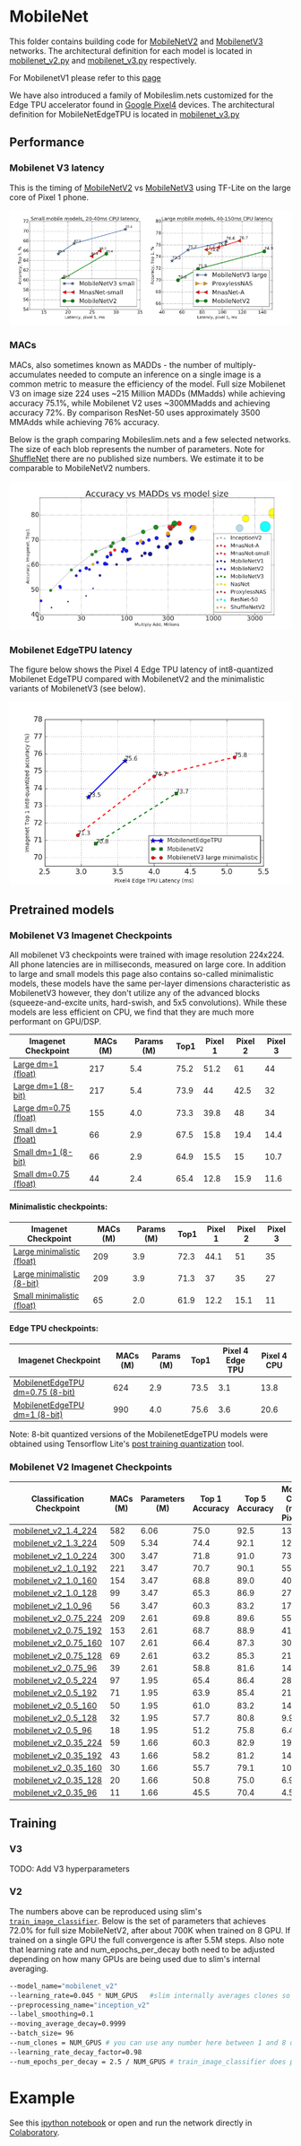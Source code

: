 # MobileNet

This folder contains building code for
[MobileNetV2](https://arxiv.org/abs/1801.04381) and
[MobilenetV3](https://arxiv.org/abs/1905.02244) networks. The architectural
definition for each model is located in [mobilenet_v2.py](mobilenet_v2.py) and
[mobilenet_v3.py](mobilenet_v3.py) respectively.

For MobilenetV1 please refer to this [page](../mobilenet_v1.md)

We have also introduced a family of Mobileslim.nets customized for the Edge TPU
accelerator found in
[Google Pixel4](https://blog.google/products/pixel/pixel-4/) devices. The
architectural definition for MobileNetEdgeTPU is located in
[mobilenet_v3.py](mobilenet_v3.py)

## Performance

### Mobilenet V3 latency

This is the timing of [MobileNetV2] vs [MobileNetV3] using TF-Lite on the large
core of Pixel 1 phone.

![Mobilenet V2 and V3 Latency for Pixel 1.png](g3doc/latency_pixel1.png)

### MACs

MACs, also sometimes known as MADDs - the number of multiply-accumulates needed
to compute an inference on a single image is a common metric to measure the
efficiency of the model. Full size Mobilenet V3 on image size 224 uses ~215
Million MADDs (MMadds) while achieving accuracy 75.1%, while Mobilenet V2 uses
~300MMadds and achieving accuracy 72%. By comparison ResNet-50 uses
approximately 3500 MMAdds while achieving 76% accuracy.

Below is the graph comparing Mobileslim.nets and a few selected networks. The size of
each blob represents the number of parameters. Note for
[ShuffleNet](https://arxiv.org/abs/1707.01083) there are no published size
numbers. We estimate it to be comparable to MobileNetV2 numbers.

![madds_top1_accuracy](g3doc/madds_top1_accuracy.png)

### Mobilenet EdgeTPU latency

The figure below shows the Pixel 4 Edge TPU latency of int8-quantized Mobilenet
EdgeTPU compared with MobilenetV2 and the minimalistic variants of MobilenetV3
(see below).

![Mobilenet Edge TPU latency for Pixel 4 Edge TPU.png](g3doc/edgetpu_latency.png)

## Pretrained models

### Mobilenet V3 Imagenet Checkpoints

All mobilenet V3 checkpoints were trained with image resolution 224x224. All
phone latencies are in milliseconds, measured on large core. In addition to
large and small models this page also contains so-called minimalistic models,
these models have the same per-layer dimensions characteristic as MobilenetV3
however, they don't utilize any of the advanced blocks (squeeze-and-excite
units, hard-swish, and 5x5 convolutions). While these models are less efficient
on CPU, we find that they are much more performant on GPU/DSP.

| Imagenet Checkpoint | MACs (M) | Params (M) | Top1 | Pixel 1 | Pixel 2 | Pixel 3 |
| ------------------ | -------- | ---------- | ---- | ------- | ------- | ------- |
| [Large dm=1 (float)]   | 217      | 5.4        | 75.2 | 51.2    | 61      | 44      |
| [Large dm=1 (8-bit)] | 217      | 5.4        | 73.9 | 44      | 42.5    | 32      |
| [Large dm=0.75 (float)] | 155      | 4.0        | 73.3 | 39.8    | 48      | 34      |
| [Small dm=1 (float)]   | 66       | 2.9        | 67.5 | 15.8    | 19.4    | 14.4    |
| [Small dm=1 (8-bit)]   | 66       | 2.9        | 64.9 | 15.5    | 15      | 10.7    |
| [Small dm=0.75 (float)] | 44       | 2.4        | 65.4 | 12.8    | 15.9    | 11.6    |

#### Minimalistic checkpoints:

| Imagenet Checkpoint | MACs (M) | Params (M) | Top1 | Pixel 1 | Pixel 2 | Pixel 3 |
| -------------- | -------- | ---------- | ---- | ------- | ------- | ------- |
| [Large minimalistic (float)]   | 209      | 3.9        | 72.3 | 44.1    | 51      | 35      |
| [Large minimalistic (8-bit)][lm8]   | 209      | 3.9        | 71.3 | 37      | 35      | 27      |
| [Small minimalistic (float)]   | 65       | 2.0        | 61.9 | 12.2    | 15.1    | 11      |

#### Edge TPU checkpoints:

| Imagenet Checkpoint | MACs (M) | Params (M) | Top1 | Pixel 4 Edge TPU | Pixel 4 CPU |
| ----------------- | -------- | ---------- | ---- | ------- | ----------- |
| [MobilenetEdgeTPU dm=0.75 (8-bit)]| 624      | 2.9        | 73.5 | 3.1     | 13.8        |
| [MobilenetEdgeTPU dm=1 (8-bit)] | 990      | 4.0        | 75.6 | 3.6     | 20.6        |


Note: 8-bit quantized versions of the MobilenetEdgeTPU models were obtained
using Tensorflow Lite's
[post training quantization](https://www.tensorflow.org/lite/performance/post_training_quantization)
tool.

[Small minimalistic (float)]: https://storage.googleapis.com/mobilenet_v3/checkpoints/v3-small-minimalistic_224_1.0_float.tgz
[Large minimalistic (float)]: https://storage.googleapis.com/mobilenet_v3/checkpoints/v3-large-minimalistic_224_1.0_float.tgz
[lm8]: https://storage.googleapis.com/mobilenet_v3/checkpoints/v3-large-minimalistic_224_1.0_uint8.tgz
[Large dm=1 (float)]: https://storage.googleapis.com/mobilenet_v3/checkpoints/v3-large_224_1.0_float.tgz
[Small dm=1 (float)]: https://storage.googleapis.com/mobilenet_v3/checkpoints/v3-small_224_1.0_float.tgz
[Large dm=1 (8-bit)]: https://storage.googleapis.com/mobilenet_v3/checkpoints/v3-large_224_1.0_uint8.tgz
[Small dm=1 (8-bit)]: https://storage.googleapis.com/mobilenet_v3/checkpoints/v3-small_224_1.0_uint8.tgz
[Large dm=0.75 (float)]: https://storage.googleapis.com/mobilenet_v3/checkpoints/v3-large_224_0.75_float.tgz
[Small dm=0.75 (float)]: https://storage.googleapis.com/mobilenet_v3/checkpoints/v3-small_224_0.75_float.tgz
[MobilenetEdgeTPU dm=0.75 (8-bit)]: https://storage.cloud.google.com/mobilenet_edgetpu/checkpoints/mobilenet_edgetpu_224_0.75.tgz
[MobilenetEdgeTPU dm=1 (8-bit)]: https://storage.cloud.google.com/mobilenet_edgetpu/checkpoints/mobilenet_edgetpu_224_1.0.tgz

### Mobilenet V2 Imagenet Checkpoints

Classification Checkpoint                                                                                  | MACs (M) | Parameters (M) | Top 1 Accuracy | Top 5 Accuracy | Mobile CPU (ms) Pixel 1
---------------------------------------------------------------------------------------------------------- | -------- | -------------- | -------------- | -------------- | -----------------------
[mobilenet_v2_1.4_224](https://storage.googleapis.com/mobilenet_v2/checkpoints/mobilenet_v2_1.4_224.tgz)   | 582      | 6.06           | 75.0           | 92.5           | 138.0
[mobilenet_v2_1.3_224](https://storage.googleapis.com/mobilenet_v2/checkpoints/mobilenet_v2_1.3_224.tgz)   | 509      | 5.34           | 74.4           | 92.1           | 123.0
[mobilenet_v2_1.0_224](https://storage.googleapis.com/mobilenet_v2/checkpoints/mobilenet_v2_1.0_224.tgz)   | 300      | 3.47           | 71.8           | 91.0           | 73.8
[mobilenet_v2_1.0_192](https://storage.googleapis.com/mobilenet_v2/checkpoints/mobilenet_v2_1.0_192.tgz)   | 221      | 3.47           | 70.7           | 90.1           | 55.1
[mobilenet_v2_1.0_160](https://storage.googleapis.com/mobilenet_v2/checkpoints/mobilenet_v2_1.0_160.tgz)   | 154      | 3.47           | 68.8           | 89.0           | 40.2
[mobilenet_v2_1.0_128](https://storage.googleapis.com/mobilenet_v2/checkpoints/mobilenet_v2_1.0_128.tgz)   | 99       | 3.47           | 65.3           | 86.9           | 27.6
[mobilenet_v2_1.0_96](https://storage.googleapis.com/mobilenet_v2/checkpoints/mobilenet_v2_1.0_96.tgz)     | 56       | 3.47           | 60.3           | 83.2           | 17.6
[mobilenet_v2_0.75_224](https://storage.googleapis.com/mobilenet_v2/checkpoints/mobilenet_v2_0.75_224.tgz) | 209      | 2.61           | 69.8           | 89.6           | 55.8
[mobilenet_v2_0.75_192](https://storage.googleapis.com/mobilenet_v2/checkpoints/mobilenet_v2_0.75_192.tgz) | 153      | 2.61           | 68.7           | 88.9           | 41.6
[mobilenet_v2_0.75_160](https://storage.googleapis.com/mobilenet_v2/checkpoints/mobilenet_v2_0.75_160.tgz) | 107      | 2.61           | 66.4           | 87.3           | 30.4
[mobilenet_v2_0.75_128](https://storage.googleapis.com/mobilenet_v2/checkpoints/mobilenet_v2_0.75_128.tgz) | 69       | 2.61           | 63.2           | 85.3           | 21.9
[mobilenet_v2_0.75_96](https://storage.googleapis.com/mobilenet_v2/checkpoints/mobilenet_v2_0.75_96.tgz)   | 39       | 2.61           | 58.8           | 81.6           | 14.2
[mobilenet_v2_0.5_224](https://storage.googleapis.com/mobilenet_v2/checkpoints/mobilenet_v2_0.5_224.tgz)   | 97       | 1.95           | 65.4           | 86.4           | 28.7
[mobilenet_v2_0.5_192](https://storage.googleapis.com/mobilenet_v2/checkpoints/mobilenet_v2_0.5_192.tgz)   | 71       | 1.95           | 63.9           | 85.4           | 21.1
[mobilenet_v2_0.5_160](https://storage.googleapis.com/mobilenet_v2/checkpoints/mobilenet_v2_0.5_160.tgz)   | 50       | 1.95           | 61.0           | 83.2           | 14.9
[mobilenet_v2_0.5_128](https://storage.googleapis.com/mobilenet_v2/checkpoints/mobilenet_v2_0.5_128.tgz)   | 32       | 1.95           | 57.7           | 80.8           | 9.9
[mobilenet_v2_0.5_96](https://storage.googleapis.com/mobilenet_v2/checkpoints/mobilenet_v2_0.5_96.tgz)     | 18       | 1.95           | 51.2           | 75.8           | 6.4
[mobilenet_v2_0.35_224](https://storage.googleapis.com/mobilenet_v2/checkpoints/mobilenet_v2_0.35_224.tgz) | 59       | 1.66           | 60.3           | 82.9           | 19.7
[mobilenet_v2_0.35_192](https://storage.googleapis.com/mobilenet_v2/checkpoints/mobilenet_v2_0.35_192.tgz) | 43       | 1.66           | 58.2           | 81.2           | 14.6
[mobilenet_v2_0.35_160](https://storage.googleapis.com/mobilenet_v2/checkpoints/mobilenet_v2_0.35_160.tgz) | 30       | 1.66           | 55.7           | 79.1           | 10.5
[mobilenet_v2_0.35_128](https://storage.googleapis.com/mobilenet_v2/checkpoints/mobilenet_v2_0.35_128.tgz) | 20       | 1.66           | 50.8           | 75.0           | 6.9
[mobilenet_v2_0.35_96](https://storage.googleapis.com/mobilenet_v2/checkpoints/mobilenet_v2_0.35_96.tgz)   | 11       | 1.66           | 45.5           | 70.4           | 4.5

## Training

### V3

TODO: Add V3 hyperparameters

### V2

The numbers above can be reproduced using slim's
[`train_image_classifier`](https://github.com/tensorflow/models/blob/master/research/slim/README.md#training-a-model-from-scratch).
Below is the set of parameters that achieves 72.0% for full size MobileNetV2,
after about 700K when trained on 8 GPU. If trained on a single GPU the full
convergence is after 5.5M steps. Also note that learning rate and
num_epochs_per_decay both need to be adjusted depending on how many GPUs are
being used due to slim's internal averaging.

```bash
--model_name="mobilenet_v2"
--learning_rate=0.045 * NUM_GPUS   #slim internally averages clones so we compensate
--preprocessing_name="inception_v2"
--label_smoothing=0.1
--moving_average_decay=0.9999
--batch_size= 96
--num_clones = NUM_GPUS # you can use any number here between 1 and 8 depending on your hardware setup.
--learning_rate_decay_factor=0.98
--num_epochs_per_decay = 2.5 / NUM_GPUS # train_image_classifier does per clone epochs
```

# Example

See this [ipython notebook](mobilenet_example.ipynb) or open and run the network
directly in
[Colaboratory](https://colab.research.google.com/github/tensorflow/models/blob/master/research/slim/slim.nets/mobilenet/mobilenet_example.ipynb).

[MobilenetV2]: https://arxiv.org/abs/1801.04381
[MobilenetV3]: https://arxiv.org/abs/1905.02244
